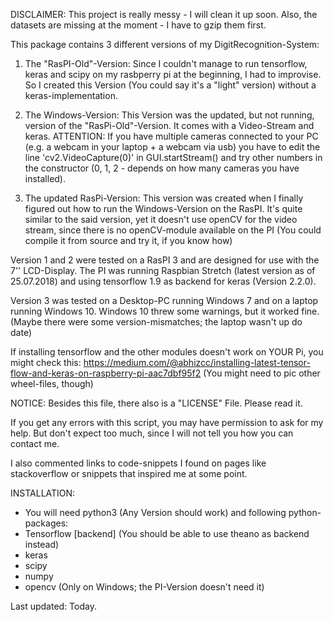 DISCLAIMER:
This project is really messy - I will clean it up soon. 
Also, the datasets are missing at the moment - I have to gzip them first.

This package contains 3 different versions of my DigitRecognition-System:

1) The "RasPI-Old"-Version:
Since I couldn't manage to run tensorflow, keras and scipy on my rasbperry pi at the beginning, I had to improvise.
So I created this Version (You could say it's a "light" version) without a keras-implementation.

2) The Windows-Version:
This Version was the updated, but not running, version of the "RasPi-Old"-Version. It comes with a Video-Stream and keras.
ATTENTION:
If you have multiple cameras connected to your PC (e.g. a webcam in your laptop + a webcam via usb) you have to edit the line
'cv2.VideoCapture(0)' in GUI.startStream() and try other numbers in the constructor
(0, 1, 2 - depends on how many cameras you have installed).

3) The updated RasPi-Version:
This version was created when I finally figured out how to run the Windows-Version on the RasPI. 
It's quite similar to the said version, yet it doesn't use openCV for the video stream, since there is no openCV-module
available on the PI (You could compile it from source and try it, if you know how)


Version 1 and 2 were tested on a RasPI 3 and are designed for use with the 7'' LCD-Display. The PI was running Raspbian 
Stretch (latest version as of 25.07.2018) and using tensorflow 1.9 as backend for keras (Version 2.2.0).

Version 3 was tested on a Desktop-PC running Windows 7 and on a laptop running Windows 10. Windows 10 threw some warnings, 
but it worked fine. (Maybe there were some version-mismatches; the laptop wasn't up do date)


If installing tensorflow and the other modules doesn't work on YOUR Pi, you might check this: 
https://medium.com/@abhizcc/installing-latest-tensor-flow-and-keras-on-raspberry-pi-aac7dbf95f2
(You might need to pic other wheel-files, though)

NOTICE:
Besides this file, there also is a "LICENSE" File. Please read it.

If you get any errors with this script, you may have permission to ask for my help. But don't expect too much, since I will
not tell you how you can contact me.

I also commented links to code-snippets I found on pages like stackoverflow or snippets that inspired me at some point.


INSTALLATION:
- You will need python3 (Any Version should work) and following python-packages:
- Tensorflow [backend] (You should be able to use theano as backend instead)
- keras
- scipy
- numpy
- opencv (Only on Windows; the PI-Version doesn't need it)


Last updated: Today.